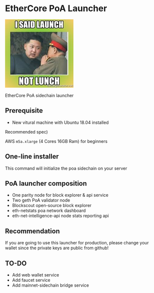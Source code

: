 # EtherCore PoA Launcher

![Kim launch](./meme.jpg)

EtherCore PoA sidechain launcher

## Prerequisite

+ New vitural machine with Ubuntu 18.04 installed

Recommended spec)

AWS `m5a.xlarge` (4 Cores 16GB Ram) for beginners

## One-line installer

This command will initialize the poa sidechain on your server

## PoA launcher composition

+ One parity node for block explorer & api service
+ Two geth PoA validator node
+ Blockscout open-source block explorer
+ eth-netstats poa network dashboard
+ eth-net-intelligence-api node stats reporting api

## Recommendation

If you are going to use this launcher for production, please change your wallet since the private keys are public from github!

## TO-DO

+ Add web wallet service
+ Add faucet service
+ Add mainnet-sidechain bridge service
